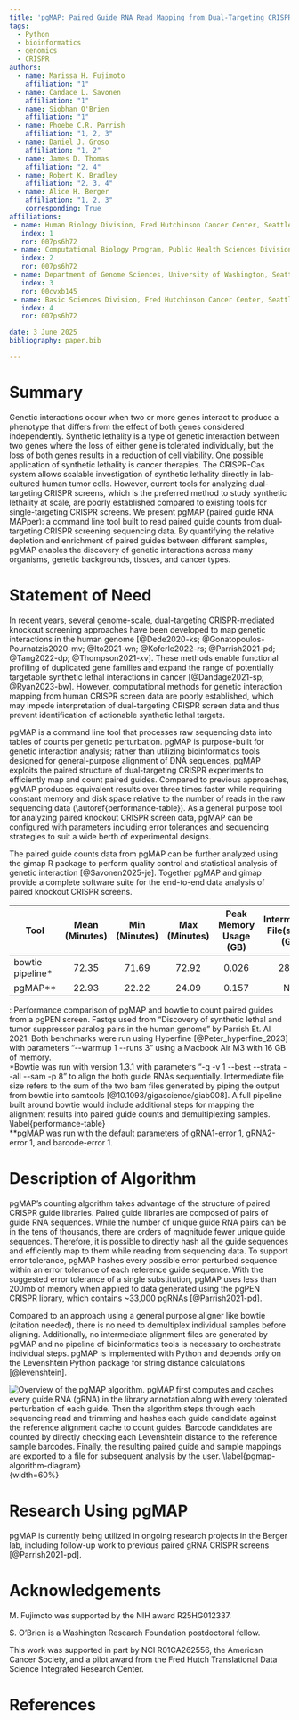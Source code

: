 ```yaml
---
title: 'pgMAP: Paired Guide RNA Read Mapping from Dual-Targeting CRISPR Screens'
tags:
  - Python
  - bioinformatics
  - genomics
  - CRISPR
authors:
  - name: Marissa H. Fujimoto
    affiliation: "1"
  - name: Candace L. Savonen
    affiliation: "1"
  - name: Siobhan O'Brien
    affiliation: "1"
  - name: Phoebe C.R. Parrish
    affiliation: "1, 2, 3"
  - name: Daniel J. Groso
    affiliation: "1, 2"
  - name: James D. Thomas
    affiliation: "2, 4"
  - name: Robert K. Bradley
    affiliation: "2, 3, 4"
  - name: Alice H. Berger
    affiliation: "1, 2, 3"
    corresponding: True
affiliations:
 - name: Human Biology Division, Fred Hutchinson Cancer Center, Seattle, WA 98109, USA
   index: 1
   ror: 007ps6h72
 - name: Computational Biology Program, Public Health Sciences Division, Fred Hutchinson Cancer Center, Seattle, WA 98109, USA
   index: 2
   ror: 007ps6h72
 - name: Department of Genome Sciences, University of Washington, Seattle, WA 98195, USA
   index: 3
   ror: 00cvxb145
 - name: Basic Sciences Division, Fred Hutchinson Cancer Center, Seattle, WA 98109, USA
   index: 4
   ror: 007ps6h72

date: 3 June 2025
bibliography: paper.bib

---
```


# Summary

Genetic interactions occur when two or more genes interact to produce a phenotype that differs from the effect of both genes considered independently. Synthetic lethality is a type of genetic interaction between two genes where the loss of either gene is tolerated individually, but the loss of both genes results in a reduction of cell viability. One possible application of synthetic lethality is cancer therapies. The CRISPR-Cas system allows scalable investigation of synthetic lethality directly in lab-cultured human tumor cells. However, current tools for analyzing dual-targeting CRISPR screens, which is the preferred method to study synthetic lethality at scale, are poorly established compared to existing tools for single-targeting CRISPR screens. We present pgMAP (paired guide RNA MAPper): a command line tool built to read paired guide counts from dual-targeting CRISPR screening sequencing data. By quantifying the relative depletion and enrichment of paired guides between different samples, pgMAP enables the discovery of genetic interactions across many organisms, genetic backgrounds, tissues, and cancer types.

# Statement of Need

In recent years, several genome-scale, dual-targeting CRISPR-mediated knockout screening approaches have been developed to map genetic interactions in the human genome [@Dede2020-ks; @Gonatopoulos-Pournatzis2020-mv; @Ito2021-wn; @Koferle2022-rs; @Parrish2021-pd; @Tang2022-dp; @Thompson2021-xv]. These methods enable functional profiling of duplicated gene families and expand the range of potentially targetable synthetic lethal interactions in cancer [@Dandage2021-sp; @Ryan2023-bw]. However, computational methods for genetic interaction mapping from human CRISPR screen data are poorly established, which may impede interpretation of dual-targeting CRISPR screen data and thus prevent identification of actionable synthetic lethal targets.

pgMAP is a command line tool that processes raw sequencing data into tables of counts per genetic perturbation. pgMAP is purpose-built for genetic interaction analysis; rather than utilizing bioinformatics tools designed for general-purpose alignment of DNA sequences, pgMAP exploits the paired structure of dual-targeting CRISPR experiments to efficiently map and count paired guides. Compared to previous approaches, pgMAP produces equivalent results over three times faster while requiring constant memory and disk space relative to the number of reads in the raw sequencing data (\autoref{performance-table}). As a general purpose tool for analyzing paired knockout CRISPR screen data, pgMAP can be configured with parameters including error tolerances and sequencing strategies to suit a wide berth of experimental designs.

The paired guide counts data from pgMAP can be further analyzed using the gimap R package to perform quality control and statistical analysis of genetic interaction [@Savonen2025-je]. Together pgMAP and gimap provide a complete software suite for the end-to-end data analysis of paired knockout CRISPR screens.

| Tool             | Mean (Minutes) | Min (Minutes) | Max (Minutes) | Peak Memory Usage (GB) | Intermediate File(s) Size (GB)|
|------------------|:--------------:|:-------------:|:-------------:|:----------------------:|:-----------------------------:|
| bowtie pipeline* | 72.35          | 71.69         | 72.92         | 0.026                  | 28.64                         |
| pgMAP**          | 22.93          | 22.22         | 24.09         | 0.157                  | N/A                           |

: Performance comparison of pgMAP and bowtie to count paired guides from a pgPEN screen. Fastqs used from “Discovery of synthetic lethal and tumor suppressor paralog pairs in the human genome” by Parrish Et. Al 2021.  Both benchmarks were run using Hyperfine [@Peter_hyperfine_2023] with parameters “--warmup 1 --runs 3” using a Macbook Air M3 with 16 GB of memory. \
*Bowtie was run with version 1.3.1 with parameters “-q -v 1 --best --strata --all --sam -p 8” to align the both guide RNAs sequentially. Intermediate file size refers to the sum of the two bam files generated by piping the output from bowtie into samtools [@10.1093/gigascience/giab008]. A full pipeline built around bowtie would include additional steps for mapping the alignment results into paired guide counts and demultiplexing samples. \label{performance-table} \
**pgMAP was run with the default parameters of gRNA1-error 1, gRNA2-error 1, and barcode-error 1.

# Description of Algorithm

pgMAP’s counting algorithm takes advantage of the structure of paired CRISPR guide libraries. Paired guide libraries are composed of pairs of guide RNA sequences. While the number of unique guide RNA pairs can be in the tens of thousands, there are orders of magnitude fewer unique guide sequences. Therefore, it is possible to directly hash all the guide sequences and efficiently map to them while reading from sequencing data. To support error tolerance, pgMAP hashes every possible error perturbed sequence within an error tolerance of each reference guide sequence. With the suggested error tolerance of a single substitution, pgMAP uses less than 200mb of memory when applied to data generated using the pgPEN CRISPR library, which contains ~33,000 pgRNAs [@Parrish2021-pd].

Compared to an approach using a general purpose aligner like bowtie (citation needed), there is no need to demultiplex individual samples before aligning. Additionally, no intermediate alignment files are generated by pgMAP and no pipeline of bioinformatics tools is necessary to orchestrate individual steps. pgMAP is implemented with Python and depends only on the Levenshtein Python package for string distance calculations [@levenshtein].

![Overview of the pgMAP algorithm. pgMAP first computes and caches every guide RNA (gRNA) in the library annotation along with every tolerated perturbation of each guide. Then the algorithm steps through each sequencing read and trimming and hashes each guide candidate against the reference alignment cache to count guides. Barcode candidates are counted by directly checking each Levenshtein distance to the reference sample barcodes. Finally, the resulting paired guide and sample mappings are exported to a file for subsequent analysis by the user. \label{pgmap-algorithm-diagram}](pgmap-algorithm.svg){width=60%}

# Research Using pgMAP

pgMAP is currently being utilized in ongoing research projects in the Berger lab, including follow-up work to previous paired gRNA CRISPR screens [@Parrish2021-pd].

# Acknowledgements

M. Fujimoto was supported by the NIH award R25HG012337.

S. O’Brien is a Washington Research Foundation postdoctoral fellow.

This work was supported in part by NCI R01CA262556, the American Cancer Society, and a pilot award from the Fred Hutch Translational Data Science Integrated Research Center.

# References
